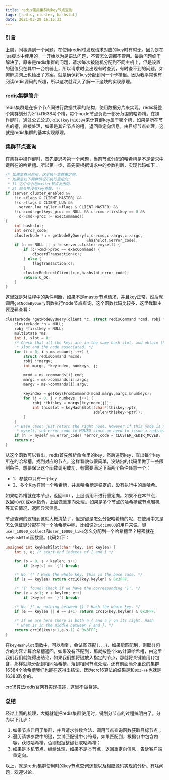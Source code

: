 ```yaml
---
title: redis使用集群时key节点查询
tags: [redis, cluster, hashslot]
date: 2021-03-29 16:15:33
---
```


### 引言

上周，同事遇到一个问题，在使用redis时发现请求对应的key时有时无。因为是在lua脚本中使用的，一开始以为是语法问题，不管怎么调都不管用。最后问题终于解决了，原来是redis集群的问题，请求每次被随机分配到不同主机上，但是设置的键值只在其中一台机器上，所以请求时会出现有时查到，有时查不到的问题。如何解决网上也给出了方案，就是确保将key分配到同一个卡槽里。因为我平常也有阅读redis源码的兴趣，所以这次就深入了解一下这块的实现原理。

### redis集群简介

redis集群是在多个节点间进行数据共享的结构，使用数据分片来实现。redis将整个集群划分为`2^14`(16384)个槽，每个node节点负责一部分范围的哈希槽。在操作键时，通过公式公式`CRC16(key)%16384`来计算键key属于哪个槽，如果是所在节点的槽，直接处理，如果是其它节点的槽，返回重定向信息，由目标节点处理。这就是redis集群的基本实现原理。

### 集群节点查询

在集群中操作键时，首先要思考第一个问题，当前节点分配的哈希槽是不是请求中键所在的哈希槽。所以第一步，首先要根据请求中的参数判断，实现代码如下：

```c
/* 如果集群已启用，这里执行集群重定向.
 * 如果是以下两种情况不执行重定向:
 * 1) 这个命令是master节点发出的.
 * 2) 命令中没有key参数. */
if (server.cluster_enabled &&
    !(c->flags & CLIENT_MASTER) &&
    !(c->flags & CLIENT_LUA &&
      server.lua_caller->flags & CLIENT_MASTER) &&
    !(c->cmd->getkeys_proc == NULL && c->cmd->firstkey == 0 &&
      c->cmd->proc != execCommand))
{
    int hashslot;
    int error_code;
    clusterNode *n = getNodeByQuery(c,c->cmd,c->argv,c->argc,
                                    &hashslot,&error_code);
    if (n == NULL || n != server.cluster->myself) {
        if (c->cmd->proc == execCommand) {
            discardTransaction(c);
        } else {
            flagTransaction(c);
        }
        clusterRedirectClient(c,n,hashslot,error_code);
        return C_OK;
    }
}
```

这里就是对注释中的条件判断，如果不是master节点请求，并且key正常，然后就调用`getNodeByQuery`函数执行node节点查询，这个函数代码比较多，这里截取主要逻辑查看：

```c
clusterNode *getNodeByQuery(client *c, struct redisCommand *cmd, robj **argv, int argc, int *hashslot, int *error_code) {
    clusterNode *n = NULL;
    robj *firstkey = NULL;
    multiState *ms;
    int i, slot = 0;
    /* Check that all the keys are in the same hash slot, and obtain this
     * slot and the node associated. */
    for (i = 0; i < ms->count; i++) {
        struct redisCommand *mcmd;
        robj **margv;
        int margc, *keyindex, numkeys, j;

        mcmd = ms->commands[i].cmd;
        margc = ms->commands[i].argc;
        margv = ms->commands[i].argv;

        keyindex = getKeysFromCommand(mcmd,margv,margc,&numkeys);
        for (j = 0; j < numkeys; j++) {
            robj *thiskey = margv[keyindex[j]];
            int thisslot = keyHashSlot((char*)thiskey->ptr,
                                       sdslen(thiskey->ptr));
        }
    }
    /* Base case: just return the right node. However if this node is not
     * myself, set error_code to MOVED since we need to issue a rediretion. */
    if (n != myself && error_code) *error_code = CLUSTER_REDIR_MOVED;
    return n;
}
```

从这个函数可以看出，redis首先解析命令里的key，然后遍历key，查出每个key所在的哈希槽，找到对应的节点。这样看貌似很简单，没贴出的代码里做了一些限制条件，想要保证这个函数调用成功，有需要满足下面两个条件任意一个：
- 1、参数中只有一个key
- 2、多个Key在同一个哈希槽，并且哈希槽是稳定的，没有执行中的重哈希。

如果哈希槽就在本节点，返回`NULL`，上层调用不进行重定向。如果不在本节点，返回`MOVED`或`ASK`指令，上层做重定向处理。如果是多个节点的哈希槽或节点宕机等其它情况，返回异常信息。

节点查询的逻辑到这就大概清楚了，但是键是怎么分配哈希槽的呢，在使用中又是怎么保证键分配在同一个哈希槽中呢，比如说对`id:10000`的用户来说，键`user_10000_collect`和`user_10000_like`怎么分配到一个哈希槽里？秘密就在`keyHashSlot`函数里。代码如下：

```c
unsigned int keyHashSlot(char *key, int keylen) {
    int s, e; /* start-end indexes of { and } */

    for (s = 0; s < keylen; s++)
        if (key[s] == '{') break;

    /* No '{' ? Hash the whole key. This is the base case. */
    if (s == keylen) return crc16(key,keylen) & 0x3FFF;

    /* '{' found? Check if we have the corresponding '}'. */
    for (e = s+1; e < keylen; e++)
        if (key[e] == '}') break;

    /* No '}' or nothing between {} ? Hash the whole key. */
    if (e == keylen || e == s+1) return crc16(key,keylen) & 0x3FFF;

    /* If we are here there is both a { and a } on its right. Hash
     * what is in the middle between { and }. */
    return crc16(key+s+1,e-s-1) & 0x3FFF;
}
```

在`keyHashSlot`函数中，可以看到，会试图匹配`{...}`，如果能匹配到，则取`{}`包含的内容计算哈希槽返回，如果没有匹配到，那就按整个key计算哈希槽，由这里我们我们就能得出结论，如果我们想将键放入指定的节点，那就将关键值用`{}`包含，那样就能分配到相同哈希槽，落到相同节点处理。还有前面简介里说的集群16384个哈希槽我们也能在这得出结论，因为crc16算法的结果是和`0x3FFF`也就是16383取余的。


crc16算法redis官网有实现描述，这里不做赘述。

### 总结

经过上面的梳理，大概就能把redis集群使用时，键划分节点的过程搞明白了。分为以下几步：
1. 如果节点启用了集群，并且请求参数合法，调用节点查询函数获取目标节点；
2. 遍历请求参数中的键，尝试匹配键中`{}`符号，如果匹配到，根据`{}`中包含内容，获取哈希槽，否则根据整键获取哈希槽；
3. 如果是本机节点，继续处理，如果不是本节点，返回重定向信息，告诉客户端重定向。

以上，就是redis集群使用时的key节点查询逻辑以及相应源码实现的分析。有啥问题，欢迎讨论。




















